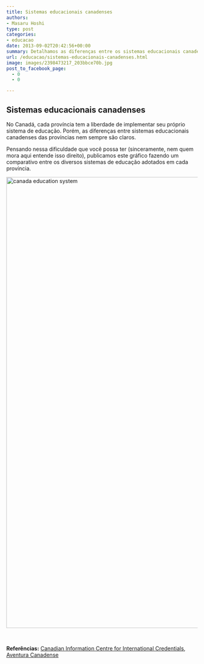```yaml
---
title: Sistemas educacionais canadenses
authors:
- Masaru Hoshi
type: post
categories:
- educacao
date: 2013-09-02T20:42:56+00:00
summary: Detalhamos as diferenças entre os sistemas educacionais canadenses adotados por cada uma das províncias no primário, secundário, superior e pós-superior.
url: /educacao/sistemas-educacionais-canadenses.html
image: images/2398473217_203bbce70b.jpg
post_to_facebook_page:
  - 0
  - 0

---
```

## Sistemas educacionais canadenses

No Canadá, cada província tem a liberdade de implementar seu próprio sistema de educação. Porém, as diferenças entre sistemas educacionais canadenses das províncias nem sempre são claros.

Pensando nessa dificuldade que você possa ter (sinceramente, nem quem mora aqui entende isso direito), publicamos este gráfico fazendo um comparativo entre os diversos sistemas de educação adotados em cada província.

[<img class="img-responsive aligncenter wp-image-1686 size-full" src="http://www.canadaagora.com/wp-content/uploads/canada-education-system.png" alt="canada education system" width="1367" height="1187" srcset="https://www.canadaagora.com/wp-content/uploads/canada-education-system.png 1367w, https://www.canadaagora.com/wp-content/uploads/canada-education-system-345x300.png 345w, https://www.canadaagora.com/wp-content/uploads/canada-education-system-970x842.png 970w, https://www.canadaagora.com/wp-content/uploads/canada-education-system-1120x973.png 1120w" sizes="(max-width: 1367px) 100vw, 1367px" />][1]

&nbsp;

**Referências:** <a href="http://www.cicic.ca/444/Provinces_and_Territories.canada" target="_blank">Canadian Information Centre for International Credentials</a>, <a href="http://aventuracanadense.blogspot.ca/2010/09/sistema-educacional-canadense.html" target="_blank">Aventura Canadense</a>

 [1]: http://www.canadaagora.com/wp-content/uploads/canada-education-system.png